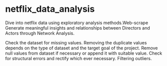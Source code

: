 # netflix_data_analysis
Dive into netflix data using exploratory analysis methods.Web-scrape  Generate meaningful insights and relationships between Directors and Actors through Network Analysis.

Check the dataset for missing values.
Removing the duplicate values depends on the type of dataset and the target goal of the project.
Remove null values from dataset if necessary or append it with suitable value.
Check for structural errors and rectify which ever necessary. 
Filtering outliers. 


